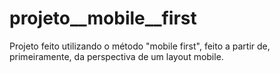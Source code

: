# projeto__mobile__first
 Projeto feito utilizando o método "mobile first", feito a partir de, primeiramente, da perspectiva de um layout mobile.
